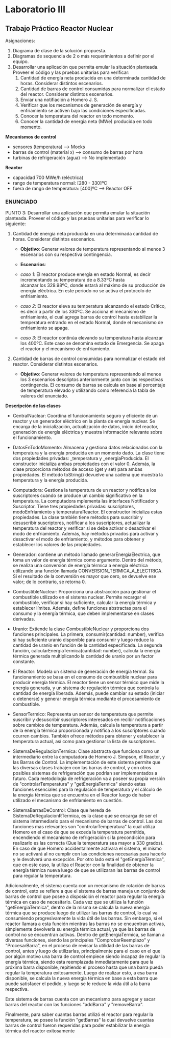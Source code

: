 # Laboratorio III

## Trabajo Práctico Reactor Nuclear

Asignaciones:
1. Diagrama de clase de la solución propuesta.
2. Diagramas de sequencia de 2 o más requerimientos a definir por el equipo.
3. Desarrollar una aplicación que permita emular la situación planteada. Proveer el código y las pruebas unitarias para verificar:
    1. Cantidad de energía neta producida en una determinada cantidad de horas. Considerar distintos escenarios.
    2. Cantidad de barras de control consumidas para normalizar el estado del reactor. Considerar distintos escenarios.
    3. Enviar una notifiación a Homero J. S.
    4. Verificar que los mecanismos de generación de energía y enfriamiento se activen bajo las condiciones especificadas.
    5. Conocer la temperatura del reactor en todo momento.
    6. Conocer la cantidad de energia neta (MWe) producida en todo momento.

**Mecanismos de control**
* sensores (temperatura) --> Mocks
* barras de control (material x) --> consumo de barras por hora
* turbinas de refrigeración (agua) --> No implementado

**Reactor**
* capacidad 700 MWe/h (eléctrica)
* rango de temperatura normal: [280 - 330]ºC  
* fuera de rango de temperatura: [400]ºC --> Reactor OFF
      
### ENUNCIADO
PUNTO 3: Desarrollar una aplicación que permita emular la situación planteada. 
Proveer el código y las pruebas unitarias para verificar lo siguiente:

1. Cantidad de energía neta producida en una determinada cantidad de horas. Considerar distintos escenarios.
    * **Objetivo**: Generar valores de temperatura representando al menos 3 escenarios con su respectiva contingencia.   
                    
    * **Escenarios**:
     * *caso 1*: El reactor produce energía en estado Normal, es decir incrementando su temperatura de a 8.33ºC hasta   
                 alcanzar los 329.98ºC, donde estará al máximo de su producción de energía eléctrica. En este período no se activa el protocolo de enfriamiento.
               
     * *caso 2*: El reactor eleva su temperatura alcanzando el estado Crítico, es decir a partir de los 330ºC.
                 Se acciona el mecanismo de enfriamiento, el cual agrega barras de control hasta estabilizar la temperatura entrando en el estado Normal, donde el mecanismo de enfriamiento se apaga.
               
     * *caso 3*: El reactor continúa elevando su temperatura hasta alcanzar los 400ºC.
                 Este caso se denomina estado de Emergencia. 
                 Se apaga el reactor y el mecanismo de enfriamiento.   

2. Cantidad de barras de control consumidas para normalizar el estado del reactor. Considerar distintos escenarios.
    * **Objetivo**: Generar valores de temperatura representando al menos los 3 escenarios descriptos anteriormente junto con las respectivas contingencia. El consumo de barras se calcula en base al porcentaje de temperatura elevado y utilizando como referencia la tabla de valores del enunciado.

**Descripción de las clases**

* CentralNuclear: Coordina el funcionamiento seguro y eficiente de un reactor y un generador eléctrico en la planta de energía nuclear. Se encarga de la inicialización, actualización de datos, inicio del reactor, generación de energía eléctrica y muestra información relevante sobre el funcionamiento.

* DatosEnTodoMomento: Almacena y gestiona datos relacionados con la temperatura y la energía producida en un momento dado. La clase tiene dos propiedades privadas: _temperatura y _energiaProducida. El constructor inicializa ambas propiedades con el valor 0. Además, la clase proporciona métodos de acceso (get y set) para ambas propiedades. El método toString() devuelve una cadena que muestra la temperatura y la energía producida.

* Computadora: Gestiona la temperatura de un reactor y notifica a los suscriptores cuando se produce un cambio significativo en la temperatura. La computadora mplementa las interfaces Notificador y Suscriptor. Tiene tres propiedades privadas: suscriptores, modoEnfriamiento y temperaturaReactor. El constructor inicializa estas propiedades. La clase también tiene métodos para suscribir y desuscribir suscriptores, notificar a los suscriptores, actualizar la temperatura del reactor y verificar si se debe activar o desactivar el modo de enfriamiento. Además, hay métodos privados para activar y desactivar el modo de enfriamiento, y métodos para obtener y establecer los valores de las propiedades.

* Generador: contiene un método llamado generarEnergiaElectrica, que toma un valor de energía térmica como argumento. Dentro del método, se realiza una conversión de energía térmica a energía eléctrica utilizando una función llamada CONVERSION_TERMICA_A_ELECTRICA. Si el resultado de la conversión es mayor que cero, se devuelve ese valor; de lo contrario, se retorna 0.

* CombustibleNuclear: Proporciona una abstracción para gestionar el combustible utilizado en el sistema nuclear. Permite recargar el combustible, verificar si hay suficiente, calcular la energía térmica y establecer límites. Además, define funciones abstractas para el consumo y la energía térmica, que deben implementarse en clases derivadas.

* Uranio: Extiende la clase CombustibleNuclear y proporciona dos funciones principales. La primera, consumir(cantidad: number), verifica si hay suficiente uranio disponible para consumir y luego reduce la cantidad de uranio en función de la cantidad especificada. La segunda función, calcularEnergiaTermica(cantidad: number), calcula la energía térmica generada multiplicando la cantidad de uranio por un factor constante. 

* El Reactor: Modela un sistema de generación de energía termal. Su funcionamiento se basa en el consumo de combustible nuclear para producir energía térmica. El reactor tiene un sensor térmico que mide la energía generada, y un sistema de regulación térmica que controla la cantidad de energía liberada. Además, puede cambiar su estado (iniciar o detenerse) y generar energía térmica mediante el procesamiento de combustible.

* SensorTermico: Representa un sensor de temperatura que permite suscribir y desuscribir suscriptores interesados en recibir notificaciones sobre cambios de temperatura. Además, calcula la temperatura a partir de la energía térmica proporcionada y notifica a los suscriptores cuando ocurren cambios. También ofrece métodos para obtener y establecer la temperatura actual, así como para gestionar la lista de suscriptores.

* SistemaDeRegulacionTermica: Clase abstracta que funciona como un intermediario entre la computadora de Homero J. Simpson, el Reactor, y las Barras de Control. La implementación de este sistema permite que las diversas clases trabajen con las barras de control, y con otros posibles sistemas de refrigeración que podrían ser implementados a futuro. Cada metodología de refrigeración va a poseer su propia versión de "controlarTemperatura" y "getEnergiaTermica" siendo estas funciones esenciales para la regulación de temperatura y el cálculo de la energía térmica que se encuentra en el Reactor luego de haber utilizado el mecanismo de enfriamiento en cuestión. 

* SistemaBarrasDeControl:
Clase que hereda de SistemaDeRegulacionRTermica, es la clase que se encarga de ser el sistema intermediario para el mecanismo de barras de control. Las dos funciones mas relevantes son "controlarTemperatura" la cual utiliza Homero en el caso de que se exceda la temperatura permitida, encendiendo el mecanismo de refrigeración si la precondición para realizarlo es las correcta (Que la temperatura sea mayor a 330 grados). En caso de que Homero accidentalmente activara el sistema, el mismo no se activará al no cumplir con las condiciones necesarias para hacerlo y le devolverá una excepción. Por otro lado está el "getEnergíaTérmica", que en este caso, la utiliza el Reactor con la finalidad de obtener la energía térmica nueva luego de que se utilizaran las barras de control para regular la temperatura.

Adicionalmente, el sistema cuenta con un mecanismo de rotación de barras de control, esto se refiere a que el sistema de barras maneja un conjunto de barras de control que posee a disposición el reactor para regular la energía térmica en caso de necesitarlo. Cada vez que se utiliza la función "getEnergiaTermica", dentro de la misma se calcula la nueva energía térmica que se produce luego de utilizar las barras de control, lo cual va consumiendo progresivamente la vida útil de las barras. Sin embargo, si el reactor llamara a esta función mientras las barras no se encuentran activas, simplemente devolvería su energía térmica actual, ya que las barras de control no se encuentran activas. Dentro de getEnergiaTermica, se llaman a diversas funciones, siendo las principales "ComprobarReemplazo" y "ProcesarBarra", en el proceso de revisar la utilidad de las barras de control, antes y luego de utilizarlas, principalmente para el caso en el que por algún motivo una barra de control empiece siendo incapaz de regular la energía térmica, siendo esta reemplazada inmediatamente para que la próxima barra disponible, repitiendo el proceso hasta que una barra pueda regular la temperatura exitosamente. Luego de realizar esto, a esa barra disponible, se calcula la nueva energía térmica en base a esta barra que puede satisfacer el pedido, y luego se le reduce la vida útil a la barra respectiva.

Este sistema de barras cuenta con un mecanismo para agregar y sacar barras del reactor con las funciones "addBarra" y "removeBarra".

Finalmente, para saber cuantas barras utilizó el reactor para regular la temperatura, se posee la función "getBarras" la cual devuelve cuantas barras de control fueron requeridas para poder estabilizar la energía térmica del reactor exitosamente
